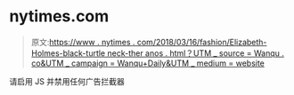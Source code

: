 # nytimes.com

> 原文:[https://www . nytimes . com/2018/03/16/fashion/Elizabeth-Holmes-black-turtle neck-ther anos . html？UTM _ source = Wanqu . co&UTM _ campaign = Wanqu+Daily&UTM _ medium = website](https://www.nytimes.com/2018/03/16/fashion/elizabeth-holmes-black-turtleneck-theranos.html?utm_source=wanqu.co&utm_campaign=Wanqu+Daily&utm_medium=website)

请启用 JS 并禁用任何广告拦截器